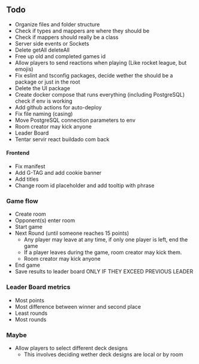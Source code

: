 ## Todo

- Organize files and folder structure
- Check if types and mappers are where they should be
- Check if mappers should really be a class
- Server side events or Sockets
- Delete getAll deleteAll
- Free up old and completed games id
- Allow players to send reactions when playing (Like rocket league, but emojis)
- Fix eslint and tsconfig packages, decide wether the should be a package or just in the root
- Delete the UI package
- Create docker compose that runs everything (including PostgreSQL) check if env is working
- Add github actions for auto-deploy
- Fix file naming (casing)
- Move PostgreSQL connection parameters to env
- Room creator may kick anyone
- Leader Board
- Tentar servir react buildado com back

#### Frontend

- Fix manifest
- Add G-TAG and add cookie banner
- Add titles
- Change room id placeholder and add tooltip with phrase

### Game flow

- Create room
- Opponent(s) enter room
- Start game
- Next Round (until someone reaches 15 points)
  - Any player may leave at any time, if only one player is left, end the game
  - If a player leaves during the game, room creator may kick them.
  - Room creator may kick anyone
- End game
- Save results to leader board ONLY IF THEY EXCEED PREVIOUS LEADER

### Leader Board metrics

- Most points
- Most difference between winner and second place
- Least rounds
- Most rounds

### Maybe

- Allow players to select different deck designs
  - This involves deciding wether deck designs are local or by room
